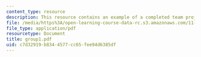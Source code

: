 ```yaml
---
content_type: resource
description: This resource contains an example of a completed team project.
file: /media/https%3A/open-learning-course-data-rc.s3.amazonaws.com/11-914-planning-communication-spring-2007/c7d32919b8344577cc65fee94d6385df_group1.pdf
file_type: application/pdf
resourcetype: Document
title: group1.pdf
uid: c7d32919-b834-4577-cc65-fee94d6385df
---
```

